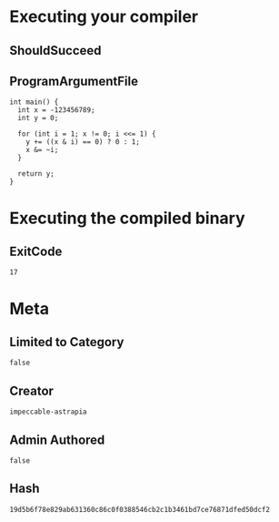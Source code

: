 # Executing your compiler

## ShouldSucceed

## ProgramArgumentFile

```
int main() {
  int x = -123456789;
  int y = 0;
  
  for (int i = 1; x != 0; i <<= 1) {
    y += ((x & i) == 0) ? 0 : 1;
    x &= ~i;
  }

  return y;
}
```

# Executing the compiled binary

## ExitCode

```
17
```

# Meta

## Limited to Category

```
false
```

## Creator

```
impeccable-astrapia
```

## Admin Authored

```
false
```

## Hash

```
19d5b6f78e829ab631360c86c0f0388546cb2c1b3461bd7ce76871dfed50dcf2
```
